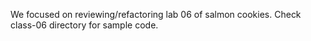We focused on reviewing/refactoring lab 06 of salmon cookies. Check class-06 directory for sample code.